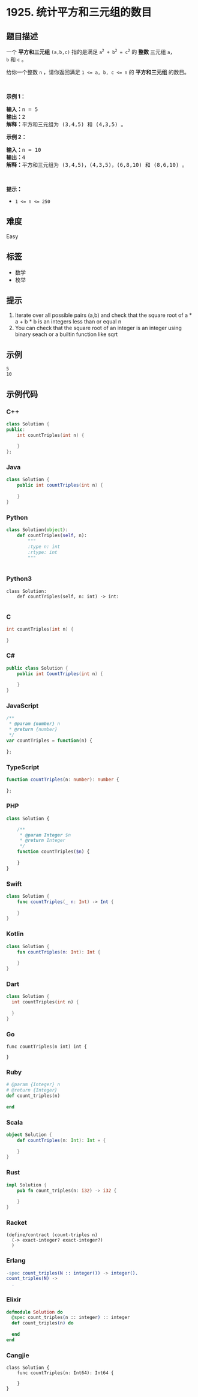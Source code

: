 # 1925. 统计平方和三元组的数目

## 题目描述

<p>一个 <strong>平方和三元组</strong> <code>(a,b,c)</code> 指的是满足 <code>a<sup>2</sup> + b<sup>2</sup> = c<sup>2</sup></code> 的 <strong>整数 </strong>三元组 <code>a</code>，<code>b</code> 和 <code>c</code> 。</p>

<p>给你一个整数 <code>n</code> ，请你返回满足<em> </em><code>1 &lt;= a, b, c &lt;= n</code> 的 <strong>平方和三元组</strong> 的数目。</p>

<p> </p>

<p><strong>示例 1：</strong></p>

<pre><b>输入：</b>n = 5
<b>输出：</b>2
<b>解释：</b>平方和三元组为 (3,4,5) 和 (4,3,5) 。
</pre>

<p><strong>示例 2：</strong></p>

<pre><b>输入：</b>n = 10
<b>输出：</b>4
<b>解释：</b>平方和三元组为 (3,4,5)，(4,3,5)，(6,8,10) 和 (8,6,10) 。
</pre>

<p> </p>

<p><strong>提示：</strong></p>

<ul>
	<li><code>1 &lt;= n &lt;= 250</code></li>
</ul>


## 难度

Easy

## 标签

- 数学
- 枚举

## 提示

1. Iterate over all possible pairs (a,b) and check that the square root of a * a + b * b is an integers less than or equal n
2. You can check that the square root of an integer is an integer using binary seach or a builtin function like sqrt

## 示例

```
5
10
```

## 示例代码

### C++

```cpp
class Solution {
public:
    int countTriples(int n) {
        
    }
};
```

### Java

```java
class Solution {
    public int countTriples(int n) {
        
    }
}
```

### Python

```python
class Solution(object):
    def countTriples(self, n):
        """
        :type n: int
        :rtype: int
        """
        
```

### Python3

```python3
class Solution:
    def countTriples(self, n: int) -> int:
        
```

### C

```c
int countTriples(int n) {
    
}
```

### C#

```csharp
public class Solution {
    public int CountTriples(int n) {
        
    }
}
```

### JavaScript

```javascript
/**
 * @param {number} n
 * @return {number}
 */
var countTriples = function(n) {
    
};
```

### TypeScript

```typescript
function countTriples(n: number): number {
    
};
```

### PHP

```php
class Solution {

    /**
     * @param Integer $n
     * @return Integer
     */
    function countTriples($n) {
        
    }
}
```

### Swift

```swift
class Solution {
    func countTriples(_ n: Int) -> Int {
        
    }
}
```

### Kotlin

```kotlin
class Solution {
    fun countTriples(n: Int): Int {
        
    }
}
```

### Dart

```dart
class Solution {
  int countTriples(int n) {
    
  }
}
```

### Go

```golang
func countTriples(n int) int {
    
}
```

### Ruby

```ruby
# @param {Integer} n
# @return {Integer}
def count_triples(n)
    
end
```

### Scala

```scala
object Solution {
    def countTriples(n: Int): Int = {
        
    }
}
```

### Rust

```rust
impl Solution {
    pub fn count_triples(n: i32) -> i32 {
        
    }
}
```

### Racket

```racket
(define/contract (count-triples n)
  (-> exact-integer? exact-integer?)
  )
```

### Erlang

```erlang
-spec count_triples(N :: integer()) -> integer().
count_triples(N) ->
  .
```

### Elixir

```elixir
defmodule Solution do
  @spec count_triples(n :: integer) :: integer
  def count_triples(n) do
    
  end
end
```

### Cangjie

```cangjie
class Solution {
    func countTriples(n: Int64): Int64 {

    }
}
```

